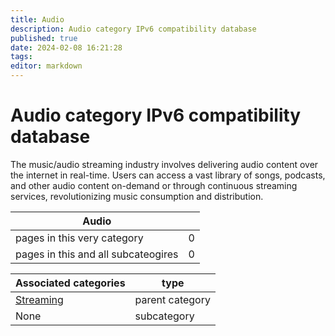 ```yaml
---
title: Audio
description: Audio category IPv6 compatibility database
published: true
date: 2024-02-08 16:21:28 
tags:
editor: markdown
---
```


# Audio category IPv6 compatibility database


The music/audio streaming industry involves delivering audio content over the internet in real-time. Users can access a vast library of songs, podcasts, and other audio content on-demand or through continuous streaming services, revolutionizing music consumption and distribution.


| Audio   |   |
| - | - |
| pages in this very category | 0 |
| pages in this and all subcateogires | 0 |

| Associated categories | type |
| - | - |
| [Streaming](../Streaming) | parent category |
| None | subcategory |